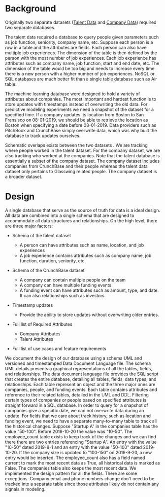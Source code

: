 # Background

Originally two separate datasets ([Talent Data]() and [Company Data]()) required two separate databases. 

The talent data required a database to query people given parameters such as job function, seniority, company name, etc. Suppose each person is a row in a table and the attributes are fields.  Each person can also have multiple job experiences. The dimension of the table is then defined by the person with the most number of job experiences. Each job experience has attributes such as company name, job function, start and end date, etc. The dimension of the table would be too big and needs to increase every time there is a new person with a higher number of job experiences. NoSQL or SQL databases are much better fit than a single table database such as Air table. 

The machine learning database were designed to hold a variety of attributes about companies. The most important and hardest function is to store updates with timestamps instead of overwriting the old data. For predictive modeling experiments we need a snapshot of the dataset for a specified time. If a company updates its location from Boston to San Fransisco on 08-01-2019, we should be able to retrieve the location as Boston when specifying a date before 08-01-2019. Data providers such as PitchBook and CrunchBase simply overwrite data, which was why built the database to track updates ourselves. 

Schematic overlaps exists between the two datasets . We are tracking where people worked in the talent dataset. For the company dataset, we are also tracking who worked at the companies. Note that the talent database is essentially a subset of the company dataset. The company dataset includes companies from CrunchBase and their people whereas the talent data dataset only pertains to Glasswing related people. The company dataset is a broader dataset. 

# Design

A single database that serve as the source of truth for data is a ideal design. All data are combined into a single schema that are designed to accommodate all data structures and relationships. On the high level, there are three major factors:

- Schema of the talent dataset
    - A person can have attributes such as name, location, and job experiences
    - A job experience contains attributes such as company name, job function, duration, seniority, etc.
- Schema of the CrunchBase dataset
    - A company can contain multiple people on the team
    - A company can have multiple funding events
    - A funding event can have attributes such as amount, type, and date. It can also relationships such as investors.
- Timestamp updates
    - Provide the ability to store updates without overwriting older entries.

- Full list of Required Attributes
    - Company Attributes
    - Talent Attributes
- Full list of use cases and feature requirements

We document the design of our database using a schema UML and versioned and timestamped Data Document Language file. The schema UML details presents a graphical representations of all the tables, fields, and relationships. The data document language file provides the SQL script that creates  the entire database, detailing all tables, fields, data types, and relationships. Each table represent an object and the three major ones are companies, people, and funding events. Each table contains attributes and reference to their related tables, detailed in the UML and DDL. Filtering certain types of companies or people based on specified attributes is straight forward in a SQL database. In order to query for a snapshot of companies give a specific date, we can not overwrite data during an update. For fields that we care about track history, such as location and funding event, we need to have a separate many-to-many table to track all the historical changes. Suppose "Startup A"  in the companies table has the value "50-100". Before 2019-10-20 the value was "10-50". The employee_count table exists to keep track of the changes and we can find there there are two entries referencing "Startup A". An entry with the value "10-50" dated 2019-8-1 and an entry with the value "50-100" dated 2019-10-20. If the company size is updated to "100-150" on 2019-9-20, a new entry would be inserted. The employee_count also has a field named current to mark the most recent data as True, all historical data is marked as False. The companies table also keeps the most recent data. We implemented the design pattern for all the fields. There are some exceptions. Company email and phone numbers change don't need to be tracked into a separate table since those attributes likely do not contain any signals in modeling.
